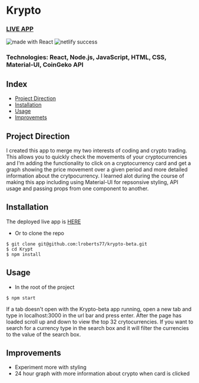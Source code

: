 # Krypto

### [LIVE APP](https://krypto-beta.netlify.app/)

<div>
<img src="https://img.shields.io/badge/made%20with-React-green.svg?logo=react&colorA=000000&colorB=be33ff" alt="made with React" />

<img src="https://api.netlify.com/api/v1/badges/9b481107-bc31-4bb9-8b4e-f4dc63f62ade/deploy-status" alt="netlify success" />
</div>

### Technologies: React, Node.js, JavaScript, HTML, CSS, Material-UI, CoinGeko API

## Index
* [Project Direction](#Project)
* [Installation](#Install)
* [Usage](#Usage)
* [Improvemets](#Improvements)

## <a name="Project">Project Direction</a>
I created this app to merge my two interests of coding and crypto trading. This allows you to quickly check the movements of your cryptocurrencies and I'm adding the functionality to click on a cryptocurrency card and get a graph showing the price movement over a given period and more detailed information about the crytpocurrency. I learned alot during the course of making this app including using Material-UI for repsonsive styling, API usage and passing props from one component to another.

## <a name="Install">Installation</a>
The deployed live app is [HERE](https://krypto-beta.netlify.app/)

* Or to clone the repo
```shell
$ git clone git@github.com:lroberts77/krypto-beta.git
$ cd Krypt
$ npm install
```

## <a name="Usage">Usage</a>
* In the root of the project
```shell
$ npm start
```
If a tab doesn't open with the Krypto-beta app running, open a new tab and type in localhost:3000 in the url bar and press enter. After the page has loaded scroll up and down to view the top 32 crytocurrencies. If you want to search for a currency type in the search box and it will filter the currencies to the value of the search box.

## <a name="Improvements">Improvements</a>
* Experiment more with styling
* 24 hour graph with more information about crypto when card is clicked